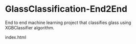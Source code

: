 # GlassClassification-End2End
End to end machine learning project that classifies glass using XGBClassifier algorithm.

index.html
